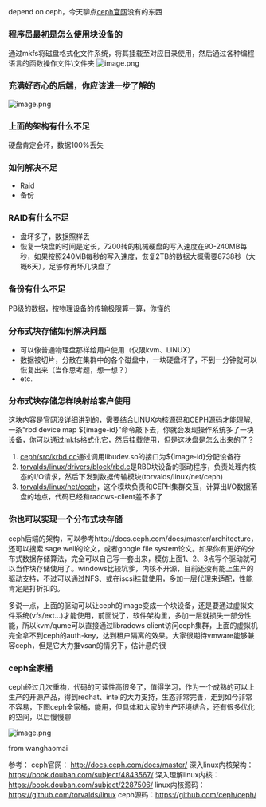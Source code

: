 depend on ceph，今天聊点[ceph官网](http://docs.ceph.com/docs/master/)没有的东西
### 程序员最初是怎么使用块设备的
通过mkfs将磁盘格式化文件系统，将其挂载至对应目录使用，然后通过各种编程语言的函数操作文件\文件夹
![image.png](https://github.com/jwongzblog/myblog/blob/master/image/pre-file-sys.png)

### 充满好奇心的后端，你应该进一步了解的
![image.png](https://github.com/jwongzblog/myblog/blob/master/image/VFS.png)

### 上面的架构有什么不足
硬盘肯定会坏，数据100%丢失

### 如何解决不足
- Raid
- 备份

### RAID有什么不足
- 盘坏多了，数据照样丢
- 恢复一块盘的时间是定长，7200转的机械硬盘的写入速度在90-240MB每秒，如果按照240MB每秒的写入速度，恢复2TB的数据大概需要8738秒（大概6天），足够你再坏几块盘了

### 备份有什么不足
PB级的数据，按物理设备的传输极限算一算，你懂的

### 分布式块存储如何解决问题
- 可以像普通物理盘那样给用户使用（仅限kvm、LINUX）
- 数据被切片，分散在集群中的各个磁盘中，一块硬盘坏了，不到一分钟就可以恢复出来（当作思考题，想一想？）
- etc.

### 分布式块存储怎样映射给客户使用
这块内容是官网没详细讲到的，需要结合LINUX内核源码和CEPH源码才能理解,一条“rbd device map ${image-id}”命令敲下去，你就会发现操作系统多了一块设备，你可以通过mkfs格式化它，然后挂载使用，但是这块盘是怎么出来的了？

1. [ceph/src/krbd.cc](https://github.com/ceph/ceph/blob/master/src/krbd.cc)通过调用libudev.so的接口为${image-id}分配设备符
2. [torvalds/linux/drivers/block/rbd.c](https://github.com/torvalds/linux/tree/master/drivers/block/rbd.c)是RBD块设备的驱动程序，负责处理内核态的I/O请求，然后下发到数据传输模块(torvalds/linux/net/ceph)
3. [torvalds/linux/net/ceph](https://github.com/torvalds/linux/tree/master/net/ceph)，这个模块负责和CEPH集群交互，计算出I/O数据落盘的地点，代码已经和radows-client差不多了

### 你也可以实现一个分布式块存储
ceph后端的架构，可以参考http://docs.ceph.com/docs/master/architecture，还可以搜索 sage weil的论文，或者google file system论文。如果你有更好的分布式数据存储算法，完全可以自己写一套出来，模仿上面1、2、3点写个驱动就可以当作块存储使用了。windows比较坑爹，内核不开源，目前还没有能上生产的驱动支持，不过可以通过NFS、或在iscsi挂载使用，多加一层代理来适配，性能肯定是打折扣的。

多说一点，上面的驱动可以让ceph的image变成一个块设备，还是要通过虚拟文件系统(vfs/ext...)才能使用，前面说了，软件架构里，多加一层就损失一部分性能，所以kvm/qume可以直接通过libradows client访问ceph集群，上面的虚拟机完全拿不到ceph的auth-key，达到租户隔离的效果。大家很期待vmware能够兼容ceph，但是它大力推vsan的情况下，估计悬的很

### ceph全家桶
ceph经过几次重构，代码的可读性高很多了，值得学习，作为一个成熟的可以上生产的开源产品，得到redhat、intel的大力支持，生态非常完善，走到如今非常不容易，下图ceph全家桶，能用，但具体和大家的生产环境结合，还有很多优化的空间，以后慢慢聊

![image.png](https://github.com/jwongzblog/myblog/blob/master/image/ceph-products.png)

from wanghaomai

参考：
ceph官网： http://docs.ceph.com/docs/master/
深入linux内核架构：https://book.douban.com/subject/4843567/
深入理解linux内核：https://book.douban.com/subject/2287506/
linux内核源码：https://github.com/torvalds/linux
ceph源码：https://github.com/ceph/ceph/


